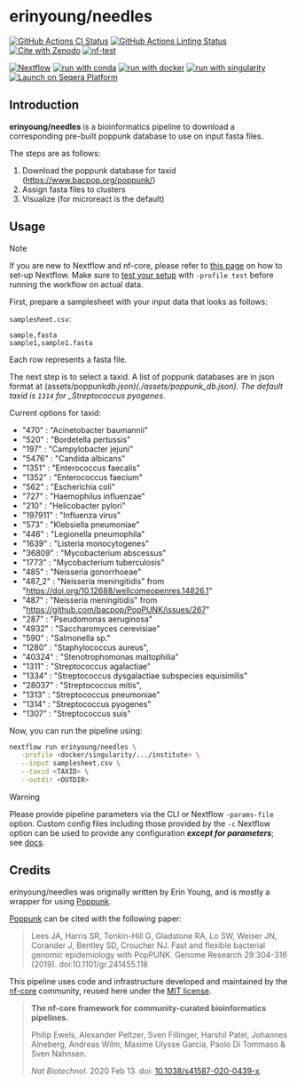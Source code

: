 # erinyoung/needles

[![GitHub Actions CI Status](https://github.com/erinyoung/needles/actions/workflows/ci.yml/badge.svg)](https://github.com/erinyoung/needles/actions/workflows/ci.yml)
[![GitHub Actions Linting Status](https://github.com/erinyoung/needles/actions/workflows/linting.yml/badge.svg)](https://github.com/erinyoung/needles/actions/workflows/linting.yml)[![Cite with Zenodo](http://img.shields.io/badge/DOI-10.5281/zenodo.XXXXXXX-1073c8?labelColor=000000)](https://doi.org/10.5281/zenodo.XXXXXXX)
[![nf-test](https://img.shields.io/badge/unit_tests-nf--test-337ab7.svg)](https://www.nf-test.com)

[![Nextflow](https://img.shields.io/badge/nextflow%20DSL2-%E2%89%A524.04.2-23aa62.svg)](https://www.nextflow.io/)
[![run with conda](http://img.shields.io/badge/run%20with-conda-3EB049?labelColor=000000&logo=anaconda)](https://docs.conda.io/en/latest/)
[![run with docker](https://img.shields.io/badge/run%20with-docker-0db7ed?labelColor=000000&logo=docker)](https://www.docker.com/)
[![run with singularity](https://img.shields.io/badge/run%20with-singularity-1d355c.svg?labelColor=000000)](https://sylabs.io/docs/)
[![Launch on Seqera Platform](https://img.shields.io/badge/Launch%20%F0%9F%9A%80-Seqera%20Platform-%234256e7)](https://cloud.seqera.io/launch?pipeline=https://github.com/erinyoung/needles)

## Introduction

**erinyoung/needles** is a bioinformatics pipeline to download a corresponding pre-built poppunk database to use on input fasta files.

The steps are as follows:

1. Download the poppunk database for taxid (https://www.bacpop.org/poppunk/)
2. Assign fasta files to clusters
3. Visualize (for microreact is the default)

## Usage

> [!NOTE]
> If you are new to Nextflow and nf-core, please refer to [this page](https://nf-co.re/docs/usage/installation) on how to set-up Nextflow. Make sure to [test your setup](https://nf-co.re/docs/usage/introduction#how-to-run-a-pipeline) with `-profile test` before running the workflow on actual data.

First, prepare a samplesheet with your input data that looks as follows:

`samplesheet.csv`:

```csv
sample,fasta
sample1,sample1.fasta
```

Each row represents a fasta file.

The next step is to select a taxid. A list of poppunk databases are in json format at (assets/poppunk*db.json)(./assets/poppunk_db.json). The default taxid is `1314` for \_Streptococcus pyogenes*.

Current options for taxid:
- "470" : "Acinetobacter baumannii"
- "520" : "Bordetella pertussis"
- "197" : "Campylobacter jejuni"
- "5476" : "Candida albicans"
- "1351" : "Enterococcus faecalis"
- "1352" : "Enterococcus faecium"
- "562" : "Escherichia coli"
- "727" : "Haemophilus influenzae"
- "210" : "Helicobacter pylori"
- "197911" : "Influenza virus"
- "573" : "Klebsiella pneumoniae"
- "446" : "Legionella pneumophila"
- "1639" : "Listeria monocytogenes"
- "36809" : "Mycobacterium abscessus"
- "1773" : "Mycobacterium tuberculosis"
- "485" : "Neisseria gonorrhoeae"
- "487_2" : "Neisseria meningitidis" from "https://doi.org/10.12688/wellcomeopenres.14826.1"
- "487" : "Neisseria meningitidis" from "https://github.com/bacpop/PopPUNK/issues/267"
- "287" : "Pseudomonas aeruginosa"
- "4932" : "Saccharomyces cerevisiae"
- "590" : "Salmonella sp."
- "1280" : "Staphylococcus aureus",
- "40324" : "Stenotrophomonas maltophilia"
- "1311" : "Streptococcus agalactiae"
- "1334" : "Streptococcus dysgalactiae subspecies equisimilis"
- "28037" : "Streptococcus mitis",
- "1313" : "Streptococcus pneumoniae"
- "1314" : "Streptococcus pyogenes"
- "1307" : "Streptococcus suis"

Now, you can run the pipeline using:

```bash
nextflow run erinyoung/needles \
   -profile <docker/singularity/.../institute> \
   --input samplesheet.csv \
   --taxid <TAXID> \
   --outdir <OUTDIR>
```

> [!WARNING]
> Please provide pipeline parameters via the CLI or Nextflow `-params-file` option. Custom config files including those provided by the `-c` Nextflow option can be used to provide any configuration _**except for parameters**_; see [docs](https://nf-co.re/docs/usage/getting_started/configuration#custom-configuration-files).

## Credits

erinyoung/needles was originally written by Erin Young, and is mostly a wrapper for using [Poppunk](https://github.com/bacpop/PopPUNK).

[Poppunk](https://github.com/bacpop/PopPUNK) can be cited with the following paper:

> Lees JA, Harris SR, Tonkin-Hill G, Gladstone RA, Lo SW, Weiser JN, Corander J, Bentley SD, Croucher NJ. Fast and flexible bacterial genomic epidemiology with PopPUNK. Genome Research 29:304-316 (2019). doi:10.1101/gr.241455.118

This pipeline uses code and infrastructure developed and maintained by the [nf-core](https://nf-co.re) community, reused here under the [MIT license](https://github.com/nf-core/tools/blob/main/LICENSE).

> **The nf-core framework for community-curated bioinformatics pipelines.**
>
> Philip Ewels, Alexander Peltzer, Sven Fillinger, Harshil Patel, Johannes Alneberg, Andreas Wilm, Maxime Ulysse Garcia, Paolo Di Tommaso & Sven Nahnsen.
>
> _Nat Biotechnol._ 2020 Feb 13. doi: [10.1038/s41587-020-0439-x](https://dx.doi.org/10.1038/s41587-020-0439-x).
